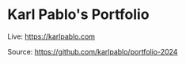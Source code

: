 # Karl Pablo's Portfolio

Live: https://karlpablo.com

Source: https://github.com/karlpablo/portfolio-2024